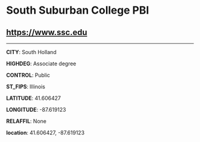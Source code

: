 # South Suburban College PBI
## <https://www.ssc.edu>
---
**CITY**: South Holland

**HIGHDEG**: Associate degree

**CONTROL**: Public

**ST_FIPS**: Illinois

**LATITUDE**: 41.606427

**LONGITUDE**: -87.619123

**RELAFFIL**: None

**location**: 41.606427, -87.619123
